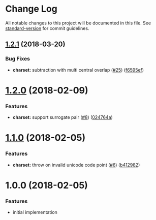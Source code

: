 # Change Log

All notable changes to this project will be documented in this file. See [standard-version](https://github.com/conventional-changelog/standard-version) for commit guidelines.

<a name="1.2.1"></a>
## [1.2.1](https://github.com/ikatyang/regexp-util/compare/v1.2.0...v1.2.1) (2018-03-20)


### Bug Fixes

* **charset:** subtraction with multi central overlap ([#25](https://github.com/ikatyang/regexp-util/issues/25)) ([f6595ef](https://github.com/ikatyang/regexp-util/commit/f6595ef))



<a name="1.2.0"></a>
# [1.2.0](https://github.com/ikatyang/regexp-util/compare/v1.1.0...v1.2.0) (2018-02-09)


### Features

* **charset:** support surrogate pair ([#8](https://github.com/ikatyang/regexp-util/issues/8)) ([024764a](https://github.com/ikatyang/regexp-util/commit/024764a))



<a name="1.1.0"></a>
# [1.1.0](https://github.com/ikatyang/regexp-util/compare/v1.0.0...v1.1.0) (2018-02-05)


### Features

* **charset:** throw on invalid unicode code point ([#6](https://github.com/ikatyang/regexp-util/issues/6)) ([b412982](https://github.com/ikatyang/regexp-util/commit/b412982))



<a name="1.0.0"></a>
# 1.0.0 (2018-02-05)

### Features

* initial implementation
